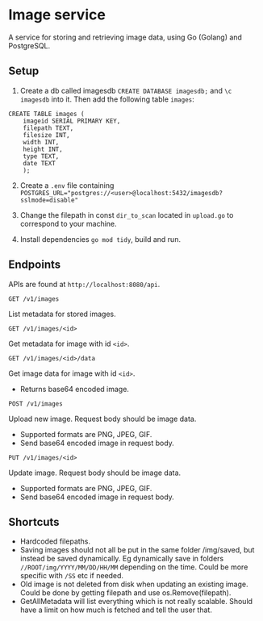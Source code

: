 # Image service
A service for storing and retrieving image data, using Go (Golang) and PostgreSQL.

## Setup 
1) Create a db called imagesdb `CREATE DATABASE imagesdb;` and `\c imagesdb` into it. Then add the following table `images`:
```
CREATE TABLE images (
    imageid SERIAL PRIMARY KEY,
    filepath TEXT,
    filesize INT,
    width INT,
    height INT,
    type TEXT,
    date TEXT
    );
```

2) Create a `.env` file containing `POSTGRES_URL="postgres://<user>@localhost:5432/imagesdb?sslmode=disable"` 

3) Change the filepath in const `dir_to_scan` located in `upload.go` to correspond to your machine.
4) Install dependencies `go mod tidy`, build and run. 


## Endpoints
APIs are found at `http://localhost:8080/api`. 

`GET /v1/images`

List metadata for stored images.

`GET /v1/images/<id>`

Get metadata for image with id `<id>`.

`GET /v1/images/<id>/data`

Get image data for image with id `<id>`.
* Returns base64 encoded image.

`POST /v1/images`

Upload new image. Request body should be image data.
* Supported formats are PNG, JPEG, GIF.
* Send base64 encoded image in request body.  

`PUT /v1/images/<id>`

Update image. Request body should be image data.
* Supported formats are PNG, JPEG, GIF.
* Send base64 encoded image in request body.

## Shortcuts
* Hardcoded filepaths.
* Saving images should not all be put in the same folder /img/saved, but instead be saved dynamically.
Eg dynamically save in folders `//ROOT/img/YYYY/MM/DD/HH/MM` depending on the time. Could be more specific with `/SS` etc if needed.
* Old image is not deleted from disk when updating an existing image. 
Could be done by getting filepath and use os.Remove(filepath).
* GetAllMetadata will list everything which is not really scalable. Should have a limit on how much is fetched and tell the user that.